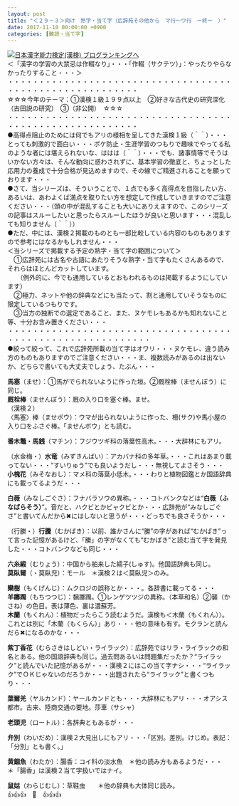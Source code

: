 ```yaml
---
layout: post
title: "＜２９－３＞向け　熟字・当て字（広辞苑その他から　マ行～ワ行　ー終ー　）"
date: 2017-11-10 00:00:00 +0900
categories: [難読・当て字]
---
```


[![](/syuusyuu9701/assets/images/＜２９－３＞向け-熟字・当て字（広辞苑その他から-マ行～ワ行-ー終ー-）-br_c_3028_1.gif)](http://blog.with2.net/link.php?1659096:3028 "日本漢字能力検定(漢検) ブログランキングへ")[日本漢字能力検定(漢検) ブログランキングへ](http://blog.with2.net/link.php?1659096:3028)  
＜「漢字の学習の大禁忌は作輟なり」・・・「作輟（サクテツ）」：やったりやらなかったりすること・・・＞  
・・・・・・・・・・・・・・・・・・・・・・・・・・・・・・・・・・・・・・・・・・・・・・・・・・・・・・・・・  
☆☆☆今年のテーマ：①漢検１級１９９点以上　②好きな古代史の研究深化（古田説の研究）　③（非公開）　☆☆☆　　  
・・・・・・・・・・・・・・・・・・・・・・・・・・・・・・・・・・・・・・・・・・・・・・・・・・・・・・・・・  
●高得点阻止のためには何でもアリの様相を呈してきた漢検１級（＾＾）・・・とっても刺激的で面白い・・・ボケ防止・生涯学習のつもりで趣味でやってる私のような者には堪えられないな、ははは（＾＾）・・・でも、諸事情等でそうはいかない方々は、そんな動向に惑わされずに、基本学習の徹底と、ちょっとした応用力の養成で十分合格が見込めますので、その線でご精進されることを願っております・・・  
●さて、当シリーズは、そういうことで、１点でも多く高得点を目指したい方、あるいは、あわよくば満点を取りたい方を想定して作成していきますのでご注意ください・・・（頭の中が混乱することも大いにありえますので、このシリーズの記事はスルーしたいと思ったらスルーしたほうが良いと思います・・・混乱しても知りません（＾＾））  
●ただ、中には、漢検２掲載のものとも一部比較している内容のものもありますので参考にはなるかもしれません・・・  
＜当シリーズで掲載する予定の熟字・当て字の範囲について＞  
　①広辞苑には古名や古語にあたりそうな熟字・当て字もたくさんあるので、それらはほとんどカットしています。  
　　（例外的に、今でも通用しているとおもわれるものは掲載するようにしています）  
　②極力、ネットや他の辞典などにも当たって、割と通用していそうなものに限定しているつもりです。  
　③当方の独断での選定であること、また、ヌケモレもあるかも知れないこと等、十分お含み置きください・・・  
・・・・・・・・・・・・・・・・・・・・・・・・・・・・・・・・・・・・・・・・・・・・・・・・・・・・・・・・・・・  
●絞って絞って、これで広辞苑所載の当て字はオワリ・・・ヌケモレ、違う読み方のものもありますのでご注意ください・・・ま、複数読みがあるのは出ないか、どちらで書いても大丈夫でしょう、たぶん・・・  
  
**馬塞**（ませ）：①馬がでられないように作った垣。②厩栓棒（ませんぼう）に同じ。  
**厩栓棒**（ませんぼう）：厩の入り口を塞ぐ棒。ませ。  
（漢検２）  
〈馬塞〉棒（ませボウ）：ウマが出られないように作った、柵(サク)や馬小屋の入り口をふさぐ棒。「ませんボウ」とも読む。  
  
**番木鼈・馬銭**（マチン）：フジウツギ科の落葉性高木。・・・大辞林にもアリ。  
  
（水金梅・）**水竜**（みずきんばい）：アカバナ科の多年草。・・・これはあまり載ってない・・・“すいりゅう”でも良いようだし・・・無視してよさそう・・・  
**小槐花**（みそなおし）：マメ科の落葉小低木。・・・わりと植物図鑑とか国語辞典にも載ってるようだ・・・  
  
**白薇**（みなしごぐさ）：フナバラソウの異称。・・・コトバンクなどは“**白薇（ふなばらそう）**”。音だと、ハクビとかビャクビとか・・・広辞苑が“みなしごぐさ”と書いてんだから✖にはしないと思うが・・・どっちでも良さそうか・・・  
  
（行縢・）**行騰**（むかばき）：以前、誰かさんに“縢”の字があれば“むかばき”って言った記憶があるけど、「縢」の字がなくても“むかばき”と読む当て字を発見した・・・コトバンクなども同じ・・・  
  
**六糸緞**（むりょう）：中国から舶来した繻子(しゅす)。他国語辞典も同じ。  
**莫臥爾**（・莫臥児）：モール　＊漢検２は＜莫臥児＞のみ。  
  
**欒樹**（もくげんじ）：ムクロジの誤称とか・・・。各辞書に載ってる・・・  
**羊躑躅**（もちつつじ）：黐躑躅。①レンゲツツジの異称。（本草和名）②襲（かさね）の色目。表は薄色、裏は濃蘇芳。  
**木蘭**（もくれん）：植物だったらこう読むようだ。漢検も＜木蘭（もくれん）〉。これとは別に「木蘭（もくらん）」あり・・・他の意味も有す。モクランと読んだら✖になるのかな・・・  
  
**紫丁香花**（むらさきはしどい・ライラック）：広辞苑ではリラ・ライラックの和名とある。他の国語辞典も同じ。過去問あるいは問題集だったか？“ライラック”と読んでいた記憶があるが・・・漢検２にはこの当て字ナシ・・・“ライラック”でＯＫじゃないのだろうか・・・出題されたら“ライラック”と書くつもり・・・  
  
**葉爾羌**（ヤルカンド）：ヤールカンドとも・・・大辞林にもアリ・・・オアシス都市。古来、陸商交通の要地。莎車（サシャ）  
  
**老頭児**（ロートル）：各辞典ともあるが・・・  
  
**弁別**（わいだめ）：漢検２大見出しにもアリ・・・「区別。差別。けじめ。表記：「分別」とも書く。」  
  
**黄錮魚**（わたか）：腸香：コイ科の淡水魚　＊他の読み方もあるようだ・・・　＊「腸香」は漢検２当て字扱いではナイ。　  
  
**鼠姑**（わらじむし）：草鞋虫　　＊他の辞典も大体同じ読み。  
👍👍👍　🐔　👍👍👍